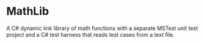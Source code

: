 # MathLib
A C# dynamic link library of math functions with a separate MSTest unit test project and a C# test harness that reads test cases from a text file.
